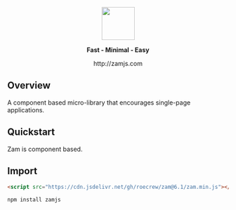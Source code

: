 <p align="center"><img src="https://i.imgur.com/b4uo72l.png" width="auto" height="75px" /><p/>

<p align="center">
<strong>Fast - Minimal - Easy</strong>
</p>

<p align="center">
http://zamjs.com
</p>

## Overview

A component based micro-library that encourages single-page applications.

## Quickstart

Zam is component based.

## Import

```html
<script src="https://cdn.jsdelivr.net/gh/roecrew/zam@6.1/zam.min.js"></script>
```
```
npm install zamjs
```